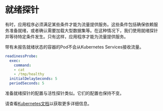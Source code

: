 # 就绪探针

有时，应用程序必须满足某些条件才能为流量提供服务。这些条件包括确保依赖服务准备就绪，或者确认需要加载大型数据集等。在这种情况下，我们使用就绪探针并等待特定条件发生。只有这样，应用程序才能为流量提供服务。 

带有未报告就绪状态的容器的Pod不会从Kubernetes Services接收流量。

```yaml
readinessProbe:
  exec:
    command:
    - cat
    - /tmp/healthy
  initialDelaySeconds: 5
  periodSeconds: 5
```

准备就绪探针的配置与活性探针类似。它们的配置也保持不变。

请查看[Kubernetes文档](https://kubernetes.io/docs/tasks/configure-pod-container/configure-liveness-readiness-probes/)以获取更多详细信息。

